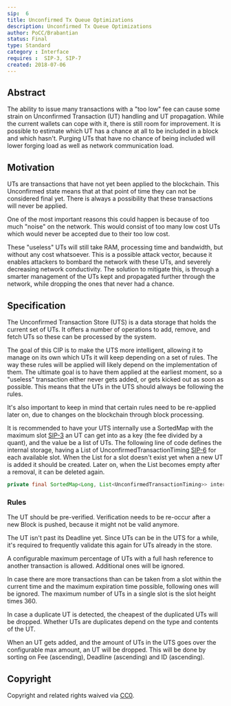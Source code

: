 ```yaml
---
sip:  6
title: Unconfirmed Tx Queue Optimizations
description: Unconfirmed Tx Queue Optimizations
author: PoCC/Brabantian
status: Final
type: Standard
category : Interface 
requires :  SIP-3, SIP-7
created: 2018-07-06
---
```


## Abstract
The ability to issue many transactions with a "too low" fee can cause some strain on Unconfirmed Transaction (UT) handling and UT propagation. While the current wallets can cope with it, there is still room for improvement. It is possible to estimate which UT has a chance at all to be included in a block and which hasn't. Purging UTs that have no chance of being included will lower forging load as well as network communication load.

## Motivation
UTs are transactions that have not yet been applied to the blockchain. This Unconfirmed state means that at that point of time they can not be considered final yet. There is always a possibility that these transactions will never be applied.

One of the most important reasons this could happen is because of too much "noise" on the network. This would consist of too many low cost UTs which would never be accepted due to their too low cost.

These "useless" UTs will still take RAM, processing time and bandwidth, but without any cost whatsoever. This is a possible attack vector, because it enables attackers to bombard the network with these UTs, and severely decreasing network conductivity. The solution to mitigate this, is through a smarter management of the UTs kept and propagated further through the network, while dropping the ones that never had a chance.

## Specification
The Unconfirmed Transaction Store (UTS) is a data storage that holds the current set of UTs. It offers a number of operations to add, remove, and fetch UTs so these can be processed by the system.

The goal of this CIP is to make the UTS more intelligent, allowing it to manage on its own which UTs it will keep depending on a set of rules. The way these rules will be applied will likely depend on the implementation of them. The ultimate goal is to have them applied at the earliest moment, so a "useless" transaction either never gets added, or gets kicked out
as soon as possible. This means that the UTs in the UTS should always be following the rules.

It's also important to keep in mind that certain rules need to be re-applied later on, due to changes on the blockchain through block processing.

It is recommended to have your UTS internally use a SortedMap with the maximum slot [SIP-3](sip-3.md) an UT can get into as a key (the fee divided by a quant), and the value be a list of UTs. The following line of code defines the internal storage, having a List of UnconfirmedTransactionTiming [SIP-6](sip-6.md) for each available slot. When the List for a slot doesn't exist yet when a new UT is added it should be created. Later on, when the List becomes empty after a removal, it can be deleted again.

```java
private final SortedMap<Long, List<UnconfirmedTransactionTiming>> internalStore;
```
### Rules

The UT should be pre-verified. Verification needs to be re-occur after a new Block is pushed, because it might not be valid anymore.

The UT isn't past its Deadline yet. Since UTs can be in the UTS for a while, it's required to frequently validate this again for UTs already in the store.

A configurable maximum percentage of UTs with a full hash reference to another transaction is allowed. Additional ones will be ignored.

In case there are more transactions than can be taken from a slot within the current time and the maximum expiration time possible, following ones will be ignored. The maximum number of UTs in a single slot is the slot height times 360.

In case a duplicate UT is detected, the cheapest of the duplicated UTs will be dropped. Whether UTs are duplicates depend on the type and contents of the UT.

When an UT gets added, and the amount of UTs in the UTS goes over the configurable max amount, an UT will be dropped. This will be done by sorting on Fee (ascending), Deadline (ascending) and ID (ascending).


## Copyright
Copyright and related rights waived via [CC0](https://creativecommons.org/publicdomain/zero/1.0/).
